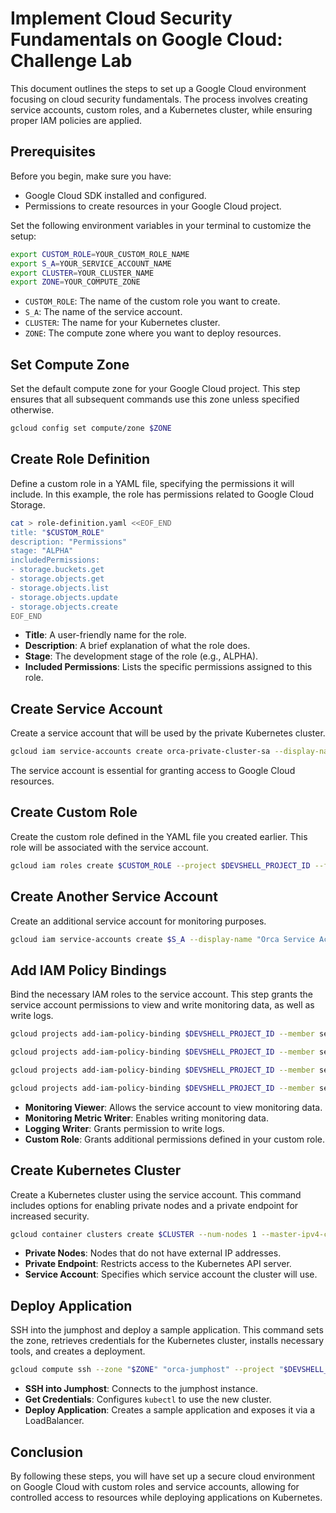 # Implement Cloud Security Fundamentals on Google Cloud: Challenge Lab

This document outlines the steps to set up a Google Cloud environment focusing on cloud security fundamentals. The process involves creating service accounts, custom roles, and a Kubernetes cluster, while ensuring proper IAM policies are applied.

## Prerequisites

Before you begin, make sure you have:
- Google Cloud SDK installed and configured.
- Permissions to create resources in your Google Cloud project.

Set the following environment variables in your terminal to customize the setup:

```bash
export CUSTOM_ROLE=YOUR_CUSTOM_ROLE_NAME
export S_A=YOUR_SERVICE_ACCOUNT_NAME
export CLUSTER=YOUR_CLUSTER_NAME
export ZONE=YOUR_COMPUTE_ZONE
```

- `CUSTOM_ROLE`: The name of the custom role you want to create.
- `S_A`: The name of the service account.
- `CLUSTER`: The name for your Kubernetes cluster.
- `ZONE`: The compute zone where you want to deploy resources.

## Set Compute Zone

Set the default compute zone for your Google Cloud project. This step ensures that all subsequent commands use this zone unless specified otherwise.

```bash
gcloud config set compute/zone $ZONE
```

## Create Role Definition

Define a custom role in a YAML file, specifying the permissions it will include. In this example, the role has permissions related to Google Cloud Storage.

```bash
cat > role-definition.yaml <<EOF_END
title: "$CUSTOM_ROLE"
description: "Permissions"
stage: "ALPHA"
includedPermissions:
- storage.buckets.get
- storage.objects.get
- storage.objects.list
- storage.objects.update
- storage.objects.create
EOF_END
```

- **Title**: A user-friendly name for the role.
- **Description**: A brief explanation of what the role does.
- **Stage**: The development stage of the role (e.g., ALPHA).
- **Included Permissions**: Lists the specific permissions assigned to this role.

## Create Service Account

Create a service account that will be used by the private Kubernetes cluster.

```bash
gcloud iam service-accounts create orca-private-cluster-sa --display-name "Orca Private Cluster Service Account"
```

The service account is essential for granting access to Google Cloud resources.

## Create Custom Role

Create the custom role defined in the YAML file you created earlier. This role will be associated with the service account.

```bash
gcloud iam roles create $CUSTOM_ROLE --project $DEVSHELL_PROJECT_ID --file role-definition.yaml
```

## Create Another Service Account

Create an additional service account for monitoring purposes.

```bash
gcloud iam service-accounts create $S_A --display-name "Orca Service Account"
```

## Add IAM Policy Bindings

Bind the necessary IAM roles to the service account. This step grants the service account permissions to view and write monitoring data, as well as write logs.

```bash
gcloud projects add-iam-policy-binding $DEVSHELL_PROJECT_ID --member serviceAccount:$S_A@$DEVSHELL_PROJECT_ID.iam.gserviceaccount.com --role roles/monitoring.viewer

gcloud projects add-iam-policy-binding $DEVSHELL_PROJECT_ID --member serviceAccount:$S_A@$DEVSHELL_PROJECT_ID.iam.gserviceaccount.com --role roles/monitoring.metricWriter

gcloud projects add-iam-policy-binding $DEVSHELL_PROJECT_ID --member serviceAccount:$S_A@$DEVSHELL_PROJECT_ID.iam.gserviceaccount.com --role roles/logging.logWriter

gcloud projects add-iam-policy-binding $DEVSHELL_PROJECT_ID --member serviceAccount:$S_A@$DEVSHELL_PROJECT_ID.iam.gserviceaccount.com --role projects/$DEVSHELL_PROJECT_ID/roles/$CUSTOM_ROLE
```

- **Monitoring Viewer**: Allows the service account to view monitoring data.
- **Monitoring Metric Writer**: Enables writing monitoring data.
- **Logging Writer**: Grants permission to write logs.
- **Custom Role**: Grants additional permissions defined in your custom role.

## Create Kubernetes Cluster

Create a Kubernetes cluster using the service account. This command includes options for enabling private nodes and a private endpoint for increased security.

```bash
gcloud container clusters create $CLUSTER --num-nodes 1 --master-ipv4-cidr=172.16.0.64/28 --network orca-build-vpc --subnetwork orca-build-subnet --enable-master-authorized-networks --master-authorized-networks 192.168.10.2/32 --enable-ip-alias --enable-private-nodes --enable-private-endpoint --service-account $S_A@$DEVSHELL_PROJECT_ID.iam.gserviceaccount.com --zone $ZONE
```

- **Private Nodes**: Nodes that do not have external IP addresses.
- **Private Endpoint**: Restricts access to the Kubernetes API server.
- **Service Account**: Specifies which service account the cluster will use.

## Deploy Application

SSH into the jumphost and deploy a sample application. This command sets the zone, retrieves credentials for the Kubernetes cluster, installs necessary tools, and creates a deployment.

```bash
gcloud compute ssh --zone "$ZONE" "orca-jumphost" --project "$DEVSHELL_PROJECT_ID" --quiet --command "gcloud config set compute/zone $ZONE && gcloud container clusters get-credentials $CLUSTER --internal-ip && sudo apt-get install google-cloud-sdk-gke-gcloud-auth-plugin -y && kubectl create deployment hello-server --image=gcr.io/google-samples/hello-app:1.0 && kubectl expose deployment hello-server --name orca-hello-service --type LoadBalancer --port 80 --target-port 8080"
```

- **SSH into Jumphost**: Connects to the jumphost instance.
- **Get Credentials**: Configures `kubectl` to use the new cluster.
- **Deploy Application**: Creates a sample application and exposes it via a LoadBalancer.

## Conclusion

By following these steps, you will have set up a secure cloud environment on Google Cloud with custom roles and service accounts, allowing for controlled access to resources while deploying applications on Kubernetes.
